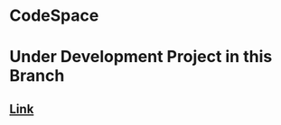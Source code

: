 # CodeSpace

# Under Development Project in this Branch
## [Link](https://github.com/DragonUncaged/CodeSpace/tree/project1)
